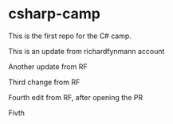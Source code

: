 # csharp-camp
This is the first repo for the C# camp.

This is an update from richardfynmann account

Another update from RF

Third change from RF

Fourth edit from RF, after opening the PR

Fivth
